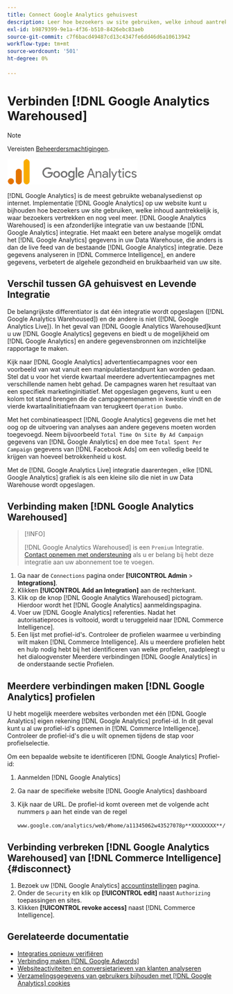 ```yaml
---
title: Connect Google Analytics gehuisvest
description: Leer hoe bezoekers uw site gebruiken, welke inhoud aantrekkelijk is, waar bezoekers vertrekken en meer.
exl-id: b9879399-9e1a-4f36-b510-8426ebc83aeb
source-git-commit: c7f6bacd49487cd13c4347fe6dd46d6a10613942
workflow-type: tm+mt
source-wordcount: '501'
ht-degree: 0%

---
```


# Verbinden [!DNL Google Analytics Warehoused]

>[!NOTE]
>
>Vereisten [Beheerdersmachtigingen](../../../administrator/user-management/user-management.md).

![](../../../assets/google-analytics-logo.png)

[!DNL Google Analytics] is de meest gebruikte webanalysedienst op internet. Implementatie [!DNL Google Analytics] op uw website kunt u bijhouden hoe bezoekers uw site gebruiken, welke inhoud aantrekkelijk is, waar bezoekers vertrekken en nog veel meer. [!DNL Google Analytics Warehoused] is een afzonderlijke integratie van uw bestaande [!DNL Google Analytics] integratie. Het maakt een betere analyse mogelijk omdat het [!DNL Google Analytics] gegevens in uw Data Warehouse, die anders is dan de live feed van de bestaande [!DNL Google Analytics] integratie. Deze gegevens analyseren in [!DNL Commerce Intelligence], en andere gegevens, verbetert de algehele gezondheid en bruikbaarheid van uw site.

## Verschil tussen GA gehuisvest en Levende Integratie

De belangrijkste differentiator is dat één integratie wordt opgeslagen ([!DNL Google Analytics Warehoused]) en de andere is niet ([!DNL Google Analytics Live]). In het geval van [!DNL Google Analytics Warehoused]kunt u uw [!DNL Google Analytics] gegevens en biedt u de mogelijkheid om [!DNL Google Analytics] en andere gegevensbronnen om inzichtelijke rapportage te maken.

Kijk naar [!DNL Google Analytics] advertentiecampagnes voor een voorbeeld van wat vanuit een manipulatiestandpunt kan worden gedaan. Stel dat u voor het vierde kwartaal meerdere advertentiecampagnes met verschillende namen hebt gehad. De campagnes waren het resultaat van een specifiek marketinginitiatief. Met opgeslagen gegevens, kunt u een kolom tot stand brengen die de campagnemenamen in kwestie vindt en de vierde kwartaalinitiatiefnaam van terugkeert `Operation Dumbo`.

Met het combinatieaspect [!DNL Google Analytics] gegevens die met het oog op de uitvoering van analyses aan andere gegevens moeten worden toegevoegd. Neem bijvoorbeeld `Total Time On Site By Ad Campaign` gegevens van [!DNL Google Analytics] en doe mee `Total Spent Per Campaign` gegevens van [!DNL Facebook Ads] om een volledig beeld te krijgen van hoeveel betrokkenheid u kost.

Met de [!DNL Google Analytics Live] integratie daarentegen , elke [!DNL Google Analytics] grafiek is als een kleine silo die niet in uw Data Warehouse wordt opgeslagen.

## Verbinding maken [!DNL Google Analytics Warehoused]

>[!INFO]
>
>[!DNL Google Analytics Warehoused] is een `Premium` Integratie. [Contact opnemen met ondersteuning](https://experienceleague.adobe.com/docs/commerce-knowledge-base/kb/troubleshooting/miscellaneous/mbi-service-policies.html) als u er belang bij hebt deze integratie aan uw abonnement toe te voegen.

1. Ga naar de `Connections` pagina onder **[!UICONTROL Admin** > **Integrations]**.
1. Klikken **[!UICONTROL Add an Integration]** aan de rechterkant.
1. Klik op de knop [!DNL Google Analytics Warehoused] pictogram. Hierdoor wordt het [!DNL Google Analytics] aanmeldingspagina.
1. Voer uw [!DNL Google Analytics] referenties. Nadat het autorisatieproces is voltooid, wordt u teruggeleid naar [!DNL Commerce Intelligence].
1. Een lijst met profiel-id&#39;s. Controleer de profielen waarmee u verbinding wilt maken [!DNL Commerce Intelligence]. Als u meerdere profielen hebt en hulp nodig hebt bij het identificeren van welke profielen, raadpleegt u het dialoogvenster Meerdere verbindingen [!DNL Google Analytics] in de onderstaande sectie Profielen.

## Meerdere verbindingen maken [!DNL Google Analytics] profielen

U hebt mogelijk meerdere websites verbonden met één [!DNL Google Analytics] eigen rekening [!DNL Google Analytics] profiel-id. In dit geval kunt u al uw profiel-id&#39;s opnemen in [!DNL Commerce Intelligence]. Controleer de profiel-id&#39;s die u wilt opnemen tijdens de stap voor profielselectie.

Om een bepaalde website te identificeren [!DNL Google Analytics] Profiel-id:

1. Aanmelden [!DNL Google Analytics]
1. Ga naar de specifieke website [!DNL Google Analytics] dashboard
1. Kijk naar de URL. De profiel-id komt overeen met de volgende acht nummers `p` aan het einde van de regel

   `www.google.com/analytics/web/#home/a11345062w43527078p**XXXXXXXX**/`

## Verbinding verbreken [!DNL Google Analytics Warehoused] van [!DNL Commerce Intelligence] {#disconnect}

1. Bezoek uw [!DNL Google Analytics] [accountinstellingen](https://myaccount.google.com/intro) pagina.
1. Onder de `Security` en klik op **[!UICONTROL edit]** naast `Authorizing` toepassingen en sites.
1. Klikken **[!UICONTROL revoke access]** naast [!DNL Commerce Intelligence].

## Gerelateerde documentatie

* [Integraties opnieuw verifiëren](https://experienceleague.adobe.com/docs/commerce-knowledge-base/kb/how-to/mbi-reauthenticating-integrations.html)
* [Verbinding maken [!DNL Google Adwords]](../integrations/google-adwords.md)
* [Websiteactiviteiten en conversietarieven van klanten analyseren](../../analysis/web-act-cust-conversion.md)
* [Verzamelingsgegevens van gebruikers bijhouden met [!DNL Google Analytics] cookies](../../analysis/google-track-user-acq.md)

